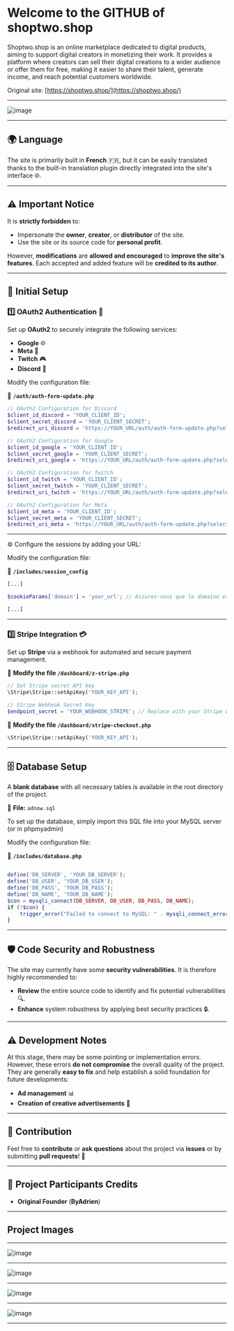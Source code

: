 # Welcome to the GITHUB of **shoptwo.shop**

Shoptwo.shop is an online marketplace dedicated to digital products, aiming to support digital creators in monetizing their work. It provides a platform where creators can sell their digital creations to a wider audience or offer them for free, making it easier to share their talent, generate income, and reach potential customers worldwide.

Original site: [https://shoptwo.shop/](https://shoptwo.shop/)

---

![image](https://github.com/user-attachments/assets/cffeec68-dc87-4f99-9098-aea34cf5e525)

---

## 🌍 Language
The site is primarily built in **French** 🇫🇷, but it can be easily translated thanks to the built-in translation plugin directly integrated into the site's interface 🌐.

---

## ⚠️ Important Notice

It is **strictly forbidden** to:

- Impersonate the **owner**, **creator**, or **distributor** of the site.
- Use the site or its source code for **personal profit**.

However, **modifications** are **allowed and encouraged** to **improve the site's features**. Each accepted and added feature will be **credited to its author**.

---

## 🔧 Initial Setup

### 1️⃣ OAuth2 Authentication 🔐

Set up **OAuth2** to securely integrate the following services:

- **Google** 🌐
- **Meta** 📘
- **Twitch** 🎮
- **Discord** 💬

Modify the configuration file:

📂 **`/auth/auth-form-update.php`**

```php
// OAuth2 Configuration for Discord
$client_id_discord = 'YOUR_CLIENT_ID';
$client_secret_discord = 'YOUR_CLIENT_SECRET';
$redirect_uri_discord = 'https://YOUR_URL/auth/auth-form-update.php?selected_provider=discord';

// OAuth2 Configuration for Google
$client_id_google = 'YOUR_CLIENT_ID';
$client_secret_google = 'YOUR_CLIENT_SECRET';
$redirect_uri_google = 'https://YOUR_URL/auth/auth-form-update.php?selected_provider=google';

// OAuth2 Configuration for Twitch
$client_id_twitch = 'YOUR_CLIENT_ID';
$client_secret_twitch = 'YOUR_CLIENT_SECRET';
$redirect_uri_twitch = 'https://YOUR_URL/auth/auth-form-update.php?selected_provider=twitch';

// OAuth2 Configuration for Meta
$client_id_meta = 'YOUR_CLIENT_ID';
$client_secret_meta = 'YOUR_CLIENT_SECRET';
$redirect_uri_meta = 'https://YOUR_URL/auth/auth-form-update.php?selected_provider=meta';
```

---

⚙️ Configure the sessions by adding your URL:

Modify the configuration file:

📂 **`/includes/session_config`**

```php
[...]

$cookieParams['domain'] = 'your_url'; // Assurez-vous que le domaine est correct

[...]
```

---

### 3️⃣ Stripe Integration 💳

Set up **Stripe** via a webhook for automated and secure payment management.

📂 **Modify the file `/dashboard/z-stripe.php`**

```php
// Set Stripe secret API key
\Stripe\Stripe::setApiKey('YOUR_KEY_API');

// Stripe Webhook Secret Key
$endpoint_secret = 'YOUR_WEBHOOK_STRIPE'; // Replace with your Stripe webhook secret
```

📂 **Modify the file `/dashboard/stripe-checkout.php`**

```php
\Stripe\Stripe::setApiKey('YOUR_KEY_API');
```

---

## 🗄️ Database Setup

A **blank database** with all necessary tables is available in the root directory of the project.  

📂 **File:** `adnow.sql`  

To set up the database, simply import this SQL file into your MySQL server (or in phpmyadmin)

Modify the configuration file:

📂 **`/includes/database.php`**

```php

define('DB_SERVER', 'YOUR_DB_SERVER');
define('DB_USER', 'YOUR_DB_USER');
define('DB_PASS', 'YOUR_DB_PASS');
define('DB_NAME', 'YOUR_DB_NAME');
$con = mysqli_connect(DB_SERVER, DB_USER, DB_PASS, DB_NAME);
if (!$con) {
    trigger_error("Failed to connect to MySQL: " . mysqli_connect_error(), E_USER_ERROR);
}
```

---

## 🛡️ Code Security and Robustness

The site may currently have some **security vulnerabilities**. It is therefore highly recommended to:

- **Review** the entire source code to identify and fix potential vulnerabilities 🔍.
- **Enhance** system robustness by applying best security practices 🔒.

---

## ⚠️ Development Notes

At this stage, there may be some pointing or implementation errors. However, these errors **do not compromise** the overall quality of the project. They are generally **easy to fix** and help establish a solid foundation for future developments:

- **Ad management** 📊
- **Creation of creative advertisements** 🎨

---

## 🤝 Contribution

Feel free to **contribute** or **ask questions** about the project via **issues** or by submitting **pull requests**! 🚀

---

## 👋 Project Participants Credits  

- **Original Founder** (**ByAdrien**)

---

## Project Images


---

![image](https://github.com/user-attachments/assets/7a1da34c-ef6a-445e-98d0-a82ca21e35a9)

---

![image](https://github.com/user-attachments/assets/d0ac35e1-1937-42d7-807f-66ece55b885e)

---

![image](https://github.com/user-attachments/assets/87a0b408-c323-4dc8-8ab9-d7a5b52b8114)

---

![image](https://github.com/user-attachments/assets/226c5513-0403-446e-ac32-0995da30fadd)

---

